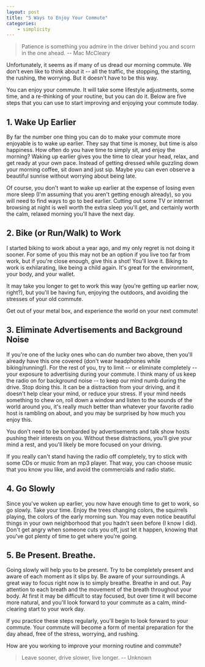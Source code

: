 ```yaml
---
layout: post
title: "5 Ways to Enjoy Your Commute"
categories:
    - simplicity
---
```

> Patience is something you admire in the driver behind you and scorn in the
one ahead.
> -- Mac McCleary

Unfortunately, it seems as if many of us dread our morning commute. We don't
even like to think about it -- all the traffic, the stopping, the starting,
the rushing, the worrying. But it doesn't have to be this way.

You can enjoy your commute. It will take some lifestyle adjustments, some
time, and a re-thinking of your routine, but you can do it. Below are five
steps that you can use to start improving and enjoying your commute today.

## 1. Wake Up Earlier

By far the number one thing you can do to make your commute more enjoyable
is to wake up earlier. They say that time is money, but time is also
happiness. How often do you have time to simply sit, and enjoy the morning?
Waking up earlier gives you the time to clear your head, relax, and get
ready at your own pace. Instead of getting dressed while guzzling down your
morning coffee, sit down and just sip. Maybe you can even observe a
beautiful sunrise without worrying about being late.

Of course, you don't want to wake up earlier at the expense of losing even
more sleep (I'm assuming that you aren't getting enough already), so you
will need to find ways to go to bed earlier. Cutting out some TV or internet
browsing at night is well worth the extra sleep you'll get, and certainly
worth the calm, relaxed morning you'll have the next day.

## 2. Bike (or Run/Walk) to Work

I started biking to work about a year ago, and my only regret is not doing
it sooner. For some of you this may not be an option if you live too far
from work, but if you're close enough, give this a shot! You'll love it.
Biking to work is exhilarating, like being a child again. It's great for the
environment, your body, and your wallet.

It may take you longer to get to work this way (you're getting up earlier
now, right?), but you'll be having fun, enjoying the outdoors, and avoiding
the stresses of your old commute.

Get out of your metal box, and experience the world on your next commute!

## 3. Eliminate Advertisements and Background Noise

If you're one of the lucky ones who can do number two above, then you'll
already have this one covered (don't wear headphones while biking/running!).
For the rest of you, try to limit -- or eliminate completely -- your
exposure to advertising during your commute. I think many of us keep the
radio on for background noise -- to keep our mind numb during the drive.
Stop doing this. It can be a distraction from your driving, and it doesn't
help clear your mind, or reduce your stress. If your mind needs something to
chew on, roll down a window and listen to the sounds of the world around
you, it's really much better than whatever your favorite radio host is
rambling on about, and you may be surprised by how much you enjoy this.

You don't need to be bombarded by advertisements and talk show hosts pushing
their interests on you. Without these distractions, you'll give your mind a
rest, and you'll likely be more focused on your driving.

If you really can't stand having the radio off completely, try to stick with
some CDs or music from an mp3 player. That way, you can choose music that
you know you like, and avoid the commercials and radio static.

## 4. Go Slowly

Since you've woken up earlier, you now have enough time to get to work, so
go slowly. Take your time. Enjoy the trees changing colors, the squirrels
playing, the colors of the early morning sun. You may even notice beautiful
things in your own neighborhood that you hadn't seen before (I know I did).
Don't get angry when someone cuts you off, just let it happen, knowing that
you've got plenty of time to get where you're going.

## 5. Be Present. Breathe.

Going slowly will help you to be present. Try to be completely present and
aware of each moment as it slips by. Be aware of your surroundings. A great
way to focus right now is to simply breathe. Breathe in and out. Pay
attention to each breath and the movement of the breath throughout your
body. At first it may be difficult to stay focused, but over time it will
become more natural, and you'll look forward to your commute as a calm,
mind-clearing start to your work day.

If you practice these steps regularly, you'll begin to look forward to your
commute. Your commute will become a form of mental preparation for the day
ahead, free of the stress, worrying, and rushing.

How are you working to improve your morning routine and commute?

> Leave sooner, drive slower, live longer.
> -- Unknown
